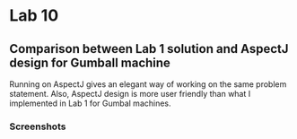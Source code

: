 # Lab 10  
  
## Comparison between Lab 1 solution and AspectJ design for Gumball machine  
  
 Running on AspectJ gives an elegant way of working on the same problem statement. Also, AspectJ design is more user friendly than what I implemented in Lab 1 for Gumbal machines.   
 
 ### Screenshots 
 
 

